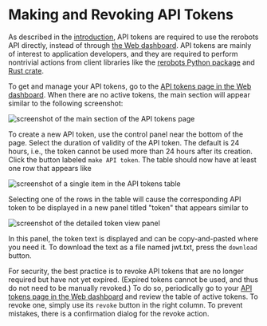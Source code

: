# Making and Revoking API Tokens

As described in the [introduction](/intro), API tokens are
required to use the rerobots API directly, instead of through [the Web
dashboard](https://rerobots.net/). API tokens are mainly of interest to
application developers, and they are required to perform nontrivial actions from
client libraries like the [rerobots Python package](
https://pypi.org/project/rerobots/)
and [Rust crate](https://crates.io/crates/rerobots).

To get and manage your API tokens, go to the [API tokens page in the Web
dashboard](https://rerobots.net/tokens). When there are no active tokens, the main
section will appear similar to the following screenshot:

![screenshot of the main section of the API tokens page](figures/api_tokens_page_empty.png)

To create a new API token, use the control panel near the bottom of the page.
Select the duration of validity of the API token. The default is 24 hours, i.e.,
the token cannot be used more than 24 hours after its creation. Click the button
labeled `make API token`. The table should now have at least one row that
appears like

![screenshot of a single item in the API tokens table](figures/api_tokens_table_item.png)

Selecting one of the rows in the table will cause the corresponding API token to
be displayed in a new panel titled "token" that appears similar to

![screenshot of the detailed token view panel](figures/api_token_detail.png)

In this panel, the token text is displayed and can be copy-and-pasted where you
need it. To download the text as a file named jwt.txt, press the `download`
button.

For security, the best practice is to revoke API tokens that are no longer
required but have not yet expired. (Expired tokens cannot be used, and thus do
not need to be manually revoked.) To do so, periodically go to your [API tokens
page in the Web dashboard](https://rerobots.net/tokens) and review the table of
active tokens. To revoke one, simply use its `revoke` button in the right
column. To prevent mistakes, there is a confirmation dialog for the revoke
action.
